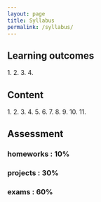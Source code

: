 ```yaml
---
layout: page
title: Syllabus
permalink: /syllabus/
---
```


<h2>Learning outcomes</h2>
<p>
1.
2.
3.
4.
</p>
<h2>Content</h2>
<p>
1.
2.
3.
4.
5.
6.
7.
8.
9.
10.
11.
</p>

<h2>Assessment</h2>
<p>
<h3>homeworks  : 10%</h3>
<h3>projects : 30%</h3>
<h3>exams : 60%</h3>
</p>

